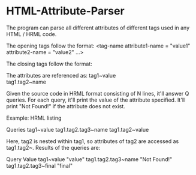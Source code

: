 # HTML-Attribute-Parser
The program can parse all different attributes of different tags used in any HTML / HRML code.

The opening tags follow the format:
<tag-name attribute1-name = "value1" attribute2-name = "value2" ...>

The closing tags follow the format:
</tag-name>

The attributes are referenced as:
tag1~value  
tag1.tag2~name

Given the source code in HRML format consisting of N lines, it'll answer Q queries. 
For each query, it'll print the value of the attribute specified. 
It'll print "Not Found!" if the attribute does not exist.

Example:
HRML listing
<tag1 value = "value">
<tag2 name = "name">
<tag3 another="another" final="final">
</tag3>
</tag2>
</tag1>

Queries
tag1~value
tag1.tag2.tag3~name
tag1.tag2~value

Here, tag2 is nested within tag1, so attributes of tag2 are accessed as tag1.tag2~<attribute>. Results of the queries are:

Query                 Value
tag1~value            "value"
tag1.tag2.tag3~name   "Not Found!"
tag1.tag2.tag3~final  "final"
